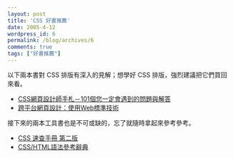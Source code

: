 ```yaml
---
layout: post
title: 'CSS 好書推薦'
date: 2005-4-12
wordpress_id: 6
permalink: /blog/archives/6
comments: true
tags: ["好書推薦"]
---
```


以下兩本書對 CSS 排版有深入的見解；想學好 CSS 排版，強烈建議把它們買回來看。

* [CSS網頁設計師手札－101個您一定會遇到的問題與解答](http://www.books.com.tw/exep/prod/booksfile.php?item=0010282284)
* [跨平台網頁設計：使用Web標準技術](http://www.books.com.tw/exep/prod/booksfile.php?item=0010271593)

接下來的兩本工具書也是不可或缺的，忘了就隨時拿起來參考參考。

* [CSS 速查手冊 第二版](http://www.books.com.tw/exep/prod/booksfile.php?item=0010274466)
* [CSS/HTML語法參考辭典](http://www.books.com.tw/exep/prod/booksfile.php?item=0010198885)

